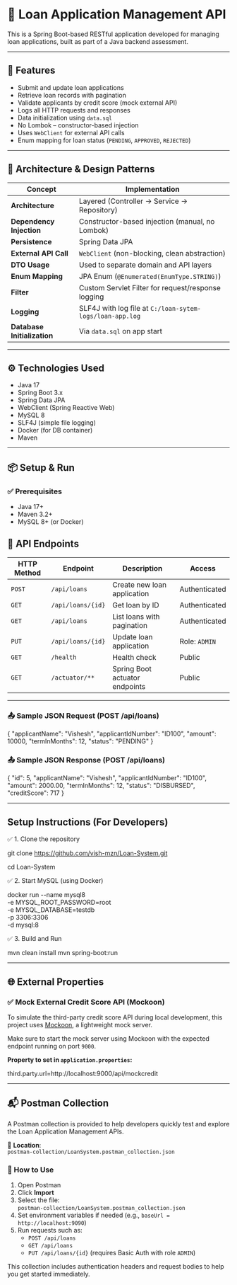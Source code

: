 # 🏦 Loan Application Management API

This is a Spring Boot-based RESTful application developed for managing loan applications, built as part of a Java backend assessment.

---

## 🚀 Features

- Submit and update loan applications
- Retrieve loan records with pagination
- Validate applicants by credit score (mock external API)
- Logs all HTTP requests and responses
- Data initialization using `data.sql`
- No Lombok – constructor-based injection
- Uses `WebClient` for external API calls
- Enum mapping for loan status (`PENDING`, `APPROVED`, `REJECTED`)

---

## 🧱 Architecture & Design Patterns

| Concept                     | Implementation |
|----------------------------|----------------|
| **Architecture**           | Layered (Controller → Service → Repository) |
| **Dependency Injection**   | Constructor-based injection (manual, no Lombok) |
| **Persistence**            | Spring Data JPA |
| **External API Call**      | `WebClient` (non-blocking, clean abstraction) |
| **DTO Usage**              | Used to separate domain and API layers |
| **Enum Mapping**           | JPA Enum (`@Enumerated(EnumType.STRING)`) |
| **Filter**                 | Custom Servlet Filter for request/response logging |
| **Logging**                | SLF4J with log file at `C:/loan-sytem-logs/loan-app.log` |
| **Database Initialization**| Via `data.sql` on app start |

---

## ⚙️ Technologies Used

- Java 17
- Spring Boot 3.x
- Spring Data JPA
- WebClient (Spring Reactive Web)
- MySQL 8
- SLF4J (simple file logging)
- Docker (for DB container)
- Maven

---

## 📦 Setup & Run

### ✅ Prerequisites
- Java 17+
- Maven 3.2+
- MySQL 8+ (or Docker)


## 📂 API Endpoints

| HTTP Method | Endpoint               | Description                        | Access         |
|-------------|------------------------|------------------------------------|----------------|
| `POST`      | `/api/loans`           | Create new loan application        | Authenticated  |
| `GET`       | `/api/loans/{id}`      | Get loan by ID                     | Authenticated  |
| `GET`       | `/api/loans`           | List loans with pagination         | Authenticated  |
| `PUT`       | `/api/loans/{id}`      | Update loan application            | Role: `ADMIN`  |
| `GET`       | `/health`              | Health check                       | Public         |
| `GET`       | `/actuator/**`         | Spring Boot actuator endpoints     | Public         |

---

### 📤 Sample JSON Request (POST /api/loans)
{
  "applicantName": "Vishesh",
  "applicantIdNumber": "ID100",
  "amount": 10000,
  "termInMonths": 12,
  "status": "PENDING"
}


### 📤 Sample JSON Response (POST /api/loans)
{
    "id": 5,
    "applicantName": "Vishesh",
    "applicantIdNumber": "ID100",
    "amount": 2000.00,
    "termInMonths": 12,
    "status": "DISBURSED",
    "creditScore": 717
}

---


## Setup Instructions (For Developers)

✅ 1. Clone the repository

git clone https://github.com/vish-mzn/Loan-System.git

cd Loan-System


✅ 2. Start MySQL (using Docker)

docker run --name mysql8 \
  -e MYSQL_ROOT_PASSWORD=root \
  -e MYSQL_DATABASE=testdb \
  -p 3306:3306 \
  -d mysql:8

✅ 3. Build and Run

mvn clean install
mvn spring-boot:run



---

## 🌐 External Properties

### ✅ Mock External Credit Score API (Mockoon)

To simulate the third-party credit score API during local development, this project uses [Mockoon](https://mockoon.com/), a lightweight mock server.

Make sure to start the mock server using Mockoon with the expected endpoint running on port `9000`.

**Property to set in `application.properties`:**

third.party.url=http://localhost:9000/api/mockcredit



---

## 📬 Postman Collection

A Postman collection is provided to help developers quickly test and explore the Loan Application Management APIs.

📁 **Location**:  
`postman-collection/LoanSystem.postman_collection.json`

### 🔧 How to Use

1. Open Postman
2. Click **Import**
3. Select the file:  
   `postman-collection/LoanSystem.postman_collection.json`
4. Set environment variables if needed (e.g., `baseUrl = http://localhost:9090`)
5. Run requests such as:
   - `POST /api/loans`
   - `GET /api/loans`
   - `PUT /api/loans/{id}` (requires Basic Auth with role `ADMIN`)

This collection includes authentication headers and request bodies to help you get started immediately.



